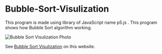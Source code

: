 # Bubble-Sort-Visulization
This program is made using library of JavaScript name p5.js . This program shows how Bubble Sort algorithm working.


![Bubble Sort Visulization Photo](https://icecube-eu-283.icedrive.io/thumbnail?p=n4xyTnJCXCZhU8uGYLa2dJoQWkVznymdG1Fn%2FqANqLzyPE5uiFf2QVQmlEJ%2BzboZ2hPRQHmk2C%2FtR9xxqnD446Kawy0Upv5ol8zIqSZTBbfatD3gUbJwfWR15IPgIg1F&w=1280&h=1280&m=cropped)

See [Bubble Sort Visulization](https://urvesh254.github.io/Bubble-Sort-Visulization/ "Bubble Sort Visulization") on this website.
